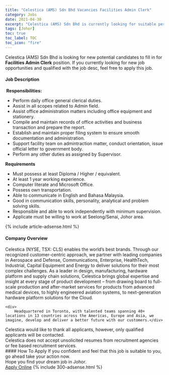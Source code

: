 ```yaml
---
title: "Celestica (AMS) Sdn Bhd Vacancies Facilities Admin Clerk" 
category: Jobs 
date: 2021-04-30 
excerpt: "Celestica (AMS) Sdn Bhd is currently looking for suitable person to fill in the Facilities Admin Clerk which based in Johor" 
tags: [Johor] 
toc: true 
toc_label: TOC 
toc_icon: "fire" 
--- 
```


<p>Celestica (AMS) Sdn Bhd is looking for new potential candidates to fill in for <b>Facilities Admin Clerk</b> position. If you currently looking for new job opportunities and qualified with the job desc, feel free to apply this job.
</p><div><div><h4>Job Description</h4></div><div><div><span><div><div><div><b>&#160;</b><b>Responsibilities:</b></div><ul><li>Perform daily office general clerical duties.</li><li>Assist in all scopes related to Admin field.</li><li>Assist office administration matters including office equipment and stationery.</li><li>Compile and maintain records of office activities and business transaction and prepare the report.</li><li>Establish and maintain proper filing system to ensure smooth documentation and administration.</li><li>Support facility team on admintraction matter, conduct orientation, issue official letter to government body.</li><li>Perform any other duties as assigned by Supervisor.</li></ul><b>Requirements</b><ul><li>Must possess at least Diploma / Higher / equivalent.</li><li>At least 1 year working experience.</li><li>Computer literate and Microsoft Office.</li><li>Possess own transportation.</li><li>Able to communicate in English and Bahasa Malaysia.</li><li>Good in communication skills, personality, analytical and problem solving skills.</li><li>Responsible and able to work independently with minimum supervision.</li><li>Applicate must be willing to work at Seelong/Senai, Johor area.</li></ul></div></div></span></div></div></div> 
{% include article-adsense.html %} 
<div><div><h4>Company Overview</h4></div><div><div><span><div><div>
	Celestica (NYSE, TSX: CLS) enables the world&#8217;s best brands. Through our recognized customer-centric approach, we partner with leading companies in Aerospace and Defense, Communications, Enterprise, HealthTech, Industrial, Capital Equipment and Energy to deliver solutions for their most complex challenges. As a leader in design, manufacturing, hardware platform and supply chain solutions, Celestica brings global expertise and insight at every stage of product development &#8211; from drawing board to full-scale production and after-market services for products from advanced medical devices, to highly engineered aviation systems, to next-generation hardware platform solutions for the Cloud.
	
	<div>
		Headquartered in Toronto, with talented teams spanning 40+ locations in 13 countries across the Americas, Europe and Asia, we imagine, develop and deliver a better future with our customers.</div>
<div>
		Celestica would like to thank all applicants, however, only qualified applicants will be contacted.</div>
<div>
		Celestica does not accept unsolicited resumes from recruitment agencies or fee based recruitment services.</div>
</div></div></span></div></div></div> 
#### How To Apply 
If you confident and feel that this job is suitable to you, go ahead take your action now. <br/> 
Hope you find your dream job in Johor. <br/> 
<a href="https://www.jobstreet.com.my/en/job/facilities-admin-clerk-4553913?jobId=jobstreet-my-job-4553913&" class="btn btn--info" target="_blank" rel="nofollow noopenner">Apply Online</a> 
{% include 300-adsense.html %} 